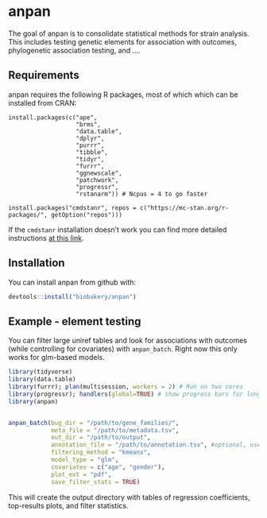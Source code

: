 
<!-- README.md is generated from README.Rmd. Please edit that file -->

# anpan

<!-- badges: start -->
<!-- badges: end -->

The goal of anpan is to consolidate statistical methods for strain
analysis. This includes testing genetic elements for association with
outcomes, phylogenetic association testing, and ….

## Requirements

anpan requires the following R packages, most of which which can be
installed from CRAN:

    install.packages(c("ape", 
                       "brms", 
                       "data.table", 
                       "dplyr", 
                       "purrr", 
                       "tibble", 
                       "tidyr", 
                       "furrr", 
                       "ggnewscale",
                       "patchwork", 
                       "progressr",
                       "rstanarm")) # Ncpus = 4 to go faster

    install.packages("cmdstanr", repos = c("https://mc-stan.org/r-packages/", getOption("repos")))

If the `cmdstanr` installation doesn’t work you can find more detailed
instructions [at this link](https://mc-stan.org/cmdstanr/).

## Installation

You can install anpan from github with:

``` r
devtools::install("biobakery/anpan")
```

## Example - element testing

You can filter large uniref tables and look for associations with
outcomes (while controlling for covariates) with `anpan_batch`. Right
now this only works for glm-based models.

``` r
library(tidyverse)
library(data.table)
library(furrr); plan(multisession, workers = 2) # Run on two cores
library(progressr); handlers(global=TRUE) # show progress bars for long computations
library(anpan)


anpan_batch(bug_dir = "/path/to/gene_families/",
            meta_file = "/path/to/metadata.tsv",
            out_dir = "/path/to/output",
            annotation_file = "/path/to/annotation.tsv", #optional, used for plots
            filtering_method = "kmeans",
            model_type = "glm",
            covariates = c("age", "gender"),
            plot_ext = "pdf",
            save_filter_stats = TRUE)
```

This will create the output directory with tables of regression
coefficients, top-results plots, and filter statistics.
